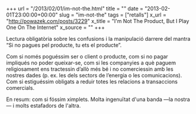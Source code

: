 +++
url = "/2013/02/01/im-not-the.html"
title = ""
date = "2013-02-01T23:00:00+00:00"
slug = "im-not-the"
tags = ["retalls"]
x_url = "http://powazek.com/posts/3229"
x_title = "I'm Not The Product, But I Play One On The Internet"
x_source = ""
+++


Lectura obligatòria sobre les confusions i la manipulació darrere del mantra “Si no pagues pel producte, tu ets el producte”.

Com si només poguéssim ser o client o producte, com si no pagar impliqués no poder queixar-se, com si les companyies a què paguem religiosament ens tractessin d’allò més bé i no comerciessin amb les nostres dades (p. ex. les dels sectors de l’energia o les comunicacions). Com si estiguéssim obligats a reduir totes les relacions a transaccions comercials.

En resum: com si fóssim ximplets. Molta ingenuïtat d'una banda —la nostra— i molts estafadors de l'altra.
